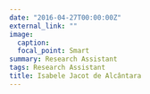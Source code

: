 ```yaml
---
date: "2016-04-27T00:00:00Z"
external_link: ""
image:
  caption: 
  focal_point: Smart
summary: Research Assistant
tags: Research Assistant
title: Isabele Jacot de Alcântara
---
```

